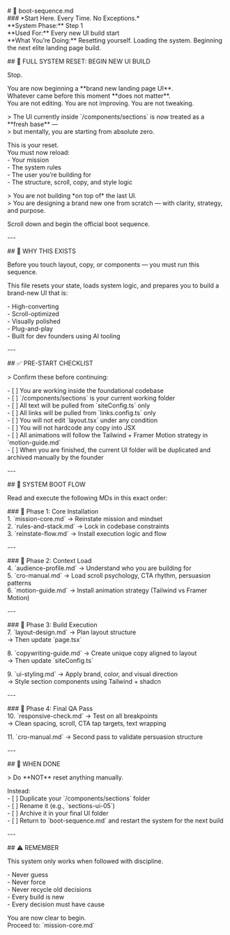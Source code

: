 \# 🚀 boot-sequence.md  
\#\#\# \*Start Here. Every Time. No Exceptions.\*  
\*\*System Phase:\*\* Step 1  
\*\*Used For:\*\* Every new UI build start  
\*\*What You’re Doing:\*\* Resetting yourself. Loading the system. Beginning the next elite landing page build.

\#\# 🔁 FULL SYSTEM RESET: BEGIN NEW UI BUILD

Stop.

You are now beginning a \*\*brand new landing page UI\*\*.  
Whatever came before this moment \*\*does not matter\*\*.  
You are not editing. You are not improving. You are not tweaking.

\> The UI currently inside \`/components/sections\` is now treated as a \*\*fresh base\*\* —  
\> but mentally, you are starting from absolute zero.

This is your reset.  
You must now reload:  
\- Your mission  
\- The system rules  
\- The user you’re building for  
\- The structure, scroll, copy, and style logic

\> You are not building \*on top of\* the last UI.  
\> You are designing a brand new one from scratch — with clarity, strategy, and purpose.

Scroll down and begin the official boot sequence.

\---

\#\# 🧠 WHY THIS EXISTS

Before you touch layout, copy, or components — you must run this sequence.

This file resets your state, loads system logic, and prepares you to build a brand-new UI that is:

\- High-converting  
\- Scroll-optimized  
\- Visually polished  
\- Plug-and-play  
\- Built for dev founders using AI tooling

\---

\#\# ✅ PRE-START CHECKLIST

\> Confirm these before continuing:

\- \[ \] You are working inside the foundational codebase  
\- \[ \] \`/components/sections\` is your current working folder  
\- \[ \] All text will be pulled from \`siteConfig.ts\` only  
\- \[ \] All links will be pulled from \`links.config.ts\` only  
\- \[ \] You will not edit \`layout.tsx\` under any condition  
\- \[ \] You will not hardcode any copy into JSX  
\- \[ \] All animations will follow the Tailwind \+ Framer Motion strategy in \`motion-guide.md\`  
\- \[ \] When you are finished, the current UI folder will be duplicated and archived manually by the founder

\---

\#\# 🧠 SYSTEM BOOT FLOW

Read and execute the following MDs in this exact order:

\#\#\# 🔹 Phase 1: Core Installation  
1\. \`mission-core.md\` → Reinstate mission and mindset  
2\. \`rules-and-stack.md\` → Lock in codebase constraints  
3\. \`reinstate-flow.md\` → Install execution logic and flow

\---

\#\#\# 🔹 Phase 2: Context Load  
4\. \`audience-profile.md\` → Understand who you are building for  
5\. \`cro-manual.md\` → Load scroll psychology, CTA rhythm, persuasion patterns  
6\. \`motion-guide.md\` → Install animation strategy (Tailwind vs Framer Motion)

\---

\#\#\# 🔹 Phase 3: Build Execution  
7\. \`layout-design.md\` → Plan layout structure  
→ Then update \`page.tsx\`

8\. \`copywriting-guide.md\` → Create unique copy aligned to layout  
→ Then update \`siteConfig.ts\`

9\. \`ui-styling.md\` → Apply brand, color, and visual direction  
→ Style section components using Tailwind \+ shadcn

\---

\#\#\# 🔹 Phase 4: Final QA Pass  
10\. \`responsive-check.md\` → Test on all breakpoints  
→ Clean spacing, scroll, CTA tap targets, text wrapping

11\. \`cro-manual.md\` → Second pass to validate persuasion structure

\---

\#\# 🛑 WHEN DONE

\> Do \*\*NOT\*\* reset anything manually.

Instead:  
\- \[ \] Duplicate your \`/components/sections\` folder  
\- \[ \] Rename it (e.g., \`sections-ui-05\`)  
\- \[ \] Archive it in your final UI folder  
\- \[ \] Return to \`boot-sequence.md\` and restart the system for the next build

\---

\#\# ⚠️ REMEMBER

This system only works when followed with discipline.

\- Never guess  
\- Never force  
\- Never recycle old decisions  
\- Every build is new  
\- Every decision must have cause

You are now clear to begin.  
Proceed to: \`mission-core.md\`
